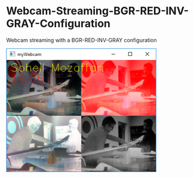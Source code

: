 # Webcam-Streaming-BGR-RED-INV-GRAY-Configuration
Webcam streaming with a BGR-RED-INV-GRAY configuration

![Result](Result.png)
